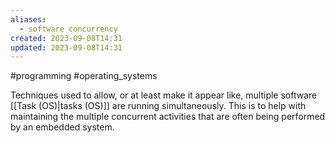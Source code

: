 ```yaml
---
aliases:
  - software concurrency
created: 2023-09-08T14:31
updated: 2023-09-08T14:31
---
```

#programming #operating_systems

Techniques used to allow, or at least make it appear like, multiple software [[Task (OS)|tasks (OS)]] are running simultaneously. This is to help with maintaining the multiple concurrent activities that are often being performed by an embedded system.
